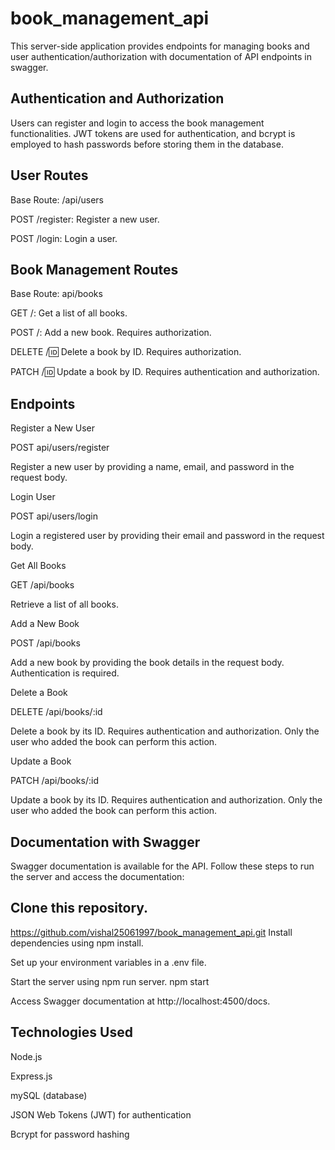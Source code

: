 # book_management_api
This server-side application provides endpoints for managing books and user authentication/authorization with documentation of API endpoints in swagger.

## Authentication and Authorization
Users can register and login to access the book management functionalities. JWT tokens are used for authentication, and bcrypt is employed to hash passwords before storing them in the database.

## User Routes

Base Route: /api/users

POST /register: Register a new user.

POST /login: Login a user.


## Book Management Routes
Base Route: api/books

GET /: Get a list of all books.

POST /: Add a new book. Requires authorization.

DELETE /:id: Delete a book by ID. Requires authorization.

PATCH /:id: Update a book by ID. Requires authentication and authorization.

## Endpoints

Register a New User

POST api/users/register

Register a new user by providing a name, email, and password in the request body.


Login User

POST api/users/login

Login a registered user by providing their email and password in the request body.


Get All Books

GET /api/books

Retrieve a list of all books.

Add a New Book

POST /api/books

Add a new book by providing the book details in the request body. Authentication is required.

Delete a Book

DELETE /api/books/:id

Delete a book by its ID. Requires authentication and authorization. Only the user who added the book can perform this action.

Update a Book

PATCH /api/books/:id

Update a book by its ID. Requires authentication and authorization. Only the user who added the book can perform this action.

## Documentation with Swagger
Swagger documentation is available for the API. Follow these steps to run the server and access the documentation:

## Clone this repository.
https://github.com/vishal25061997/book_management_api.git
Install dependencies using npm install.

Set up your environment variables in a .env file.

Start the server using npm run server.
npm start

Access Swagger documentation at http://localhost:4500/docs.


## Technologies Used

Node.js

Express.js

mySQL (database)

JSON Web Tokens (JWT) for authentication

Bcrypt for password hashing
